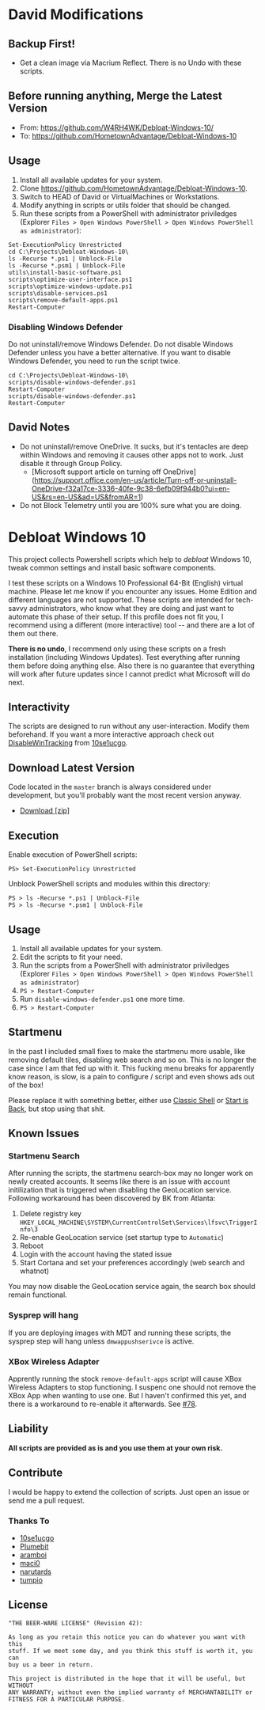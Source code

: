 # David Modifications

## Backup First!
* Get a clean image via Macrium Reflect. There is no Undo with these scripts.

## Before running anything, Merge the Latest Version
* From: https://github.com/W4RH4WK/Debloat-Windows-10/
* To: https://github.com/HometownAdvantage/Debloat-Windows-10

## Usage
1. Install all available updates for your system.
2. Clone https://github.com/HometownAdvantage/Debloat-Windows-10.
3. Switch to HEAD of David or VirtualMachines or Workstations.
4. Modify anything in scripts or utils folder that should be changed.
4. Run these scripts from a PowerShell with administrator priviledges (Explorer
   `Files > Open Windows PowerShell > Open Windows PowerShell as
   administrator`):
~~~~
Set-ExecutionPolicy Unrestricted
cd C:\Projects\Debloat-Windows-10\
ls -Recurse *.ps1 | Unblock-File
ls -Recurse *.psm1 | Unblock-File
utils\install-basic-software.ps1
scripts\optimize-user-interface.ps1
scripts\optimize-windows-update.ps1
scripts\disable-services.ps1
scripts\remove-default-apps.ps1
Restart-Computer
~~~~

### Disabling Windows Defender
Do not uninstall/remove Windows Defender. Do not disable Windows Defender unless you have a better alternative. If you want to disable Windows Defender, you need to run the script twice.
~~~~
cd C:\Projects\Debloat-Windows-10\
scripts/disable-windows-defender.ps1
Restart-Computer
scripts/disable-windows-defender.ps1
Restart-Computer
~~~~

## David Notes

* Do not uninstall/remove OneDrive. It sucks, but it's tentacles are deep within Windows and removing it causes other apps not to work. Just disable it through Group Policy.
  * [Microsoft support article on turning off OneDrive] (https://support.office.com/en-us/article/Turn-off-or-uninstall-OneDrive-f32a17ce-3336-40fe-9c38-6efb09f944b0?ui=en-US&rs=en-US&ad=US&fromAR=1)
* Do not Block Telemetry until you are 100% sure what you are doing.


# Debloat Windows 10

This project collects Powershell scripts which help to *debloat* Windows 10,
tweak common settings and install basic software components.

I test these scripts on a Windows 10 Professional 64-Bit (English) virtual
machine. Please let me know if you encounter any issues. Home Edition and
different languages are not supported. These scripts are intended for
tech-savvy administrators, who know what they are doing and just want to
automate this phase of their setup. If this profile does not fit you, I
recommend using a different (more interactive) tool -- and there are a lot of
them out there.

**There is no undo**, I recommend only using these scripts on a fresh
installation (including Windows Updates). Test everything after running them
before doing anything else. Also there is no guarantee that everything will
work after future updates since I cannot predict what Microsoft will do next.

## Interactivity

The scripts are designed to run without any user-interaction. Modify them
beforehand. If you want a more interactive approach check out
[DisableWinTracking](https://github.com/10se1ucgo/DisableWinTracking) from
[10se1ucgo](https://github.com/10se1ucgo).

## Download Latest Version

Code located in the `master` branch is always considered under development, but
you'll probably want the most recent version anyway.

- [Download [zip]](https://github.com/W4RH4WK/Debloat-Windows-10/archive/master.zip)

## Execution

Enable execution of PowerShell scripts:

    PS> Set-ExecutionPolicy Unrestricted

Unblock PowerShell scripts and modules within this directory:

    PS > ls -Recurse *.ps1 | Unblock-File
    PS > ls -Recurse *.psm1 | Unblock-File

## Usage

1. Install all available updates for your system.
2. Edit the scripts to fit your need.
3. Run the scripts from a PowerShell with administrator priviledges (Explorer
   `Files > Open Windows PowerShell > Open Windows PowerShell as
   administrator`)
4. `PS > Restart-Computer`
5. Run `disable-windows-defender.ps1` one more time.
6. `PS > Restart-Computer`

## Startmenu

In the past I included small fixes to make the startmenu more usable, like
removing default tiles, disabling web search and so on. This is no longer the
case since I am that fed up with it. This fucking menu breaks for apparently
know reason, is slow, is a pain to configure / script and even shows ads out of
the box!

Please replace it with something better, either use [Classic Shell] or [Start
is Back], but stop using that shit.

[Classic Shell]: <http://www.classicshell.net/>
[Start is Back]: <http://startisback.com/>

## Known Issues

### Startmenu Search

After running the scripts, the startmenu search-box may no longer work on newly
created accounts. It seems like there is an issue with account initilization
that is triggered when disabling the GeoLocation service. Following workaround
has been discovered by BK from Atlanta:

1. Delete registry key `HKEY_LOCAL_MACHINE\SYSTEM\CurrentControlSet\Services\lfsvc\TriggerInfo\3`
2. Re-enable GeoLocation service (set startup type to `Automatic`)
3. Reboot
4. Login with the account having the stated issue
5. Start Cortana and set your preferences accordingly (web search and whatnot)

You may now disable the GeoLocation service again, the search box should remain
functional.

### Sysprep will hang

If you are deploying images with MDT and running these scripts, the sysprep
step will hang unless `dmwappushserivce` is active.

### XBox Wireless Adapter

Apprently running the stock `remove-default-apps` script will cause XBox
Wireless Adapters to stop functioning. I suspenc one should not remove the XBox
App when wanting to use one. But I haven't confirmed this yet, and there is a
workaround to re-enable it afterwards. See
[#78](https://github.com/W4RH4WK/Debloat-Windows-10/issues/78).

## Liability

**All scripts are provided as is and you use them at your own risk.**

## Contribute

I would be happy to extend the collection of scripts. Just open an issue or
send me a pull request.

### Thanks To

- [10se1ucgo](https://github.com/10se1ucgo)
- [Plumebit](https://github.com/Plumebit)
- [aramboi](https://github.com/aramboi)
- [maci0](https://github.com/maci0)
- [narutards](https://github.com/narutards)
- [tumpio](https://github.com/tumpio)

## License

    "THE BEER-WARE LICENSE" (Revision 42):

    As long as you retain this notice you can do whatever you want with this
    stuff. If we meet some day, and you think this stuff is worth it, you can
    buy us a beer in return.

    This project is distributed in the hope that it will be useful, but WITHOUT
    ANY WARRANTY; without even the implied warranty of MERCHANTABILITY or
    FITNESS FOR A PARTICULAR PURPOSE.

